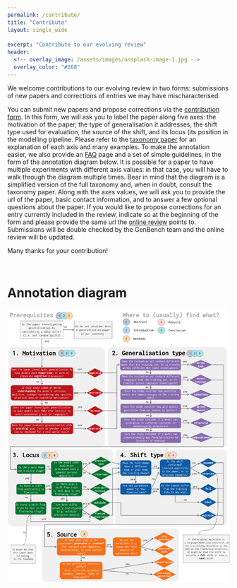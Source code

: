 ```yaml
---
permalink: /contribute/
title: "Contribute"
layout: single_wide

excerpt: "Contribute to our evolving review"
header:
  <!-- overlay_image: /assets/images/unsplash-image-1.jpg -->
  overlay_color: "#268"
---
```


We welcome contributions to our evolving review in two forms: submissions of new papers and corrections of entries we may have mischaracterised.

You can submit new papers and propose corrections via the [contribution form](https://forms.gle/aXryWgcWmNgAabLQ6). 
In this form, we will ask you to label the paper along five axes: the motivation of the paper, the type of generalisation it addresses, the shift type used for evaluation, the source of the shift, and its locus (its position in the modelling pipeline. 
Please refer to the [taxonomy paper](../taxonomy_paper.pdf) for an explanation of each axis and many examples.
To make the annotation easier, we also provide an [FAQ](https://genbench.github.io/contribute/FAQ) page and a set of simple guidelines, in the form of the annotation diagram below. 
It is possible for a paper to have multiple experiments with different axis values: in that case, you will have to walk through the diagram multiple times. 
Bear in mind that the diagram is a simplified version of the full taxonomy and, when in doubt, consult the taxonomy paper.
Along with the axes values, we will ask you to provide the url of the paper, basic contact information, and to answer a few optional questions about the paper. 
If you would like to propose corrections for an entry currently included in the review, indicate so at the beginning of the form and please provide the same url the [online review](https://genbench.github.io/references/) points to. 
Submissions will be double checked by the GenBench team and the online review will be updated. 

Many thanks for your contribution!

<br>
<h1> Annotation diagram </h1>

<center>
    <img src="/assets/images/annotation_diagram.png" alt="Annotation diagram to help annotating papers">
</center>

